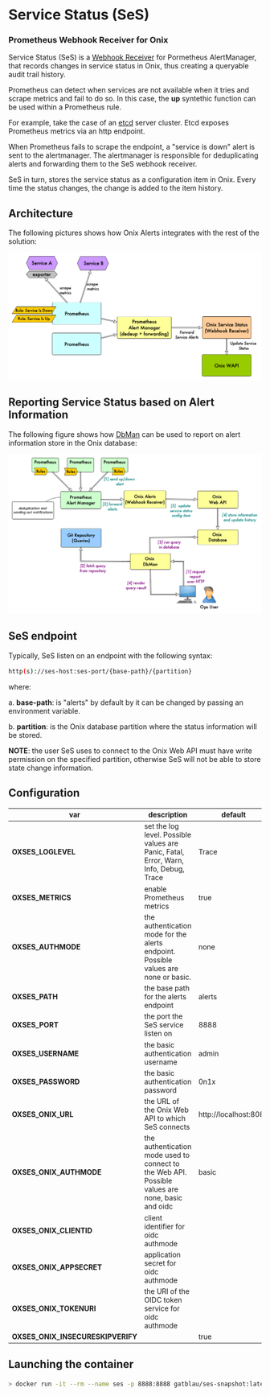 # Service Status (SeS)

### Prometheus Webhook Receiver for Onix

Service Status (SeS) is a [Webhook Receiver](https://prometheus.io/docs/alerting/latest/configuration/#webhook_config) for Pormetheus AlertManager, that records changes in service status in Onix, thus creating a queryable audit trail history.

Prometheus can detect when services are not available when it tries and scrape metrics and fail to do so.
In this case, the **up** syntethic function can be used within a Prometheus rule.

For example, take the case of an [etcd](https://github.com/etcd-io/etcd) server cluster. Etcd exposes Prometheus metrics via an http endpoint.

When Prometheus fails to scrape the endpoint, a "service is down" alert is sent to the alertmanager.
The alertmanager is responsible for deduplicating alerts and forwarding them to the SeS webhook receiver.

SeS in turn, stores the service status as a configuration item in Onix. Every time the status changes, the change is added to the item history.

## Architecture

The following pictures shows how Onix Alerts integrates with the rest of the solution:

![Onix Alerts Overview](./docs/arc.png)

## Reporting Service Status based on Alert Information

The following figure shows how [DbMan](../../dbman/readme.md) can be used to report on alert information store in the Onix database:

![Onix Alerts Use Case](./docs/alert_report.png)

## SeS endpoint

Typically, SeS listen on an endpoint with the following syntax:

```sh
http(s)://ses-host:ses-port/{base-path}/{partition}
```

where:

a. **base-path**: is "alerts" by default by it can be changed by passing an environment variable.

b. **partition**: is the Onix database partition where the status information will be stored.

**NOTE**: the user SeS uses to connect to the Onix Web API must have write permission on the specified partition, otherwise SeS will not be able to store state change information.

## Configuration

| var  | description | default |
|---|---|---|
| **OXSES_LOGLEVEL** | set the log level. Possible values are Panic, Fatal, Error, Warn, Info, Debug, Trace | Trace |
| **OXSES_METRICS** | enable Prometheus metrics | true |
| **OXSES_AUTHMODE** | the authentication mode for the alerts endpoint. Possible values are none or basic. | none |
| **OXSES_PATH** | the base path for the alerts endpoint | alerts |
| **OXSES_PORT** | the port the SeS service listen on | 8888 |
| **OXSES_USERNAME** | the basic authentication username | admin |
| **OXSES_PASSWORD** | the basic authentication password | 0n1x |
| **OXSES_ONIX_URL** | the URL of the Onix Web API to which  SeS connects | http://localhost:8080 |
| **OXSES_ONIX_AUTHMODE** | the authentication mode used to connect to the Web API. Possible values are none, basic and oidc | basic |
| **OXSES_ONIX_CLIENTID** | client identifier for oidc authmode | |
| **OXSES_ONIX_APPSECRET** | application secret for oidc authmode  | |
| **OXSES_ONIX_TOKENURI** | the URI of the OIDC token service for oidc authmode | |
| **OXSES_ONIX_INSECURESKIPVERIFY** |  | true |

## Launching the container

```sh
> docker run -it --rm --name ses -p 8888:8888 gatblau/ses-snapshot:latest
```

